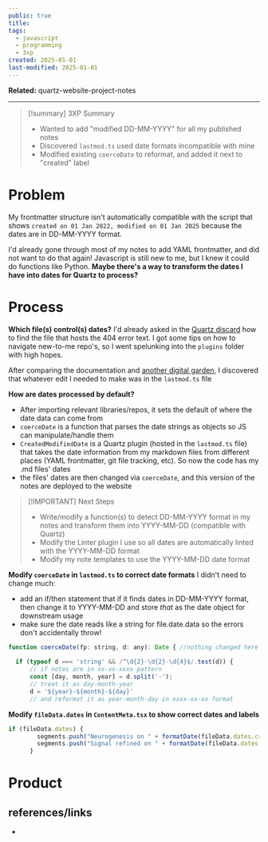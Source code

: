 ```yaml
---
public: true
title: 
tags:
  - javascript
  - programming
  - 3xp
created: 2025-01-01
last-modified: 2025-01-01
---
```

**Related:** quartz-website-project-notes

---

> [!summary] 3XP Summary
> - Wanted to add "modified DD-MM-YYYY" for all my published notes
> - Discovered `lastmod.ts` used date formats incompatible with mine
> - Modified existing `coerceDate` to reformat, and added it next to "created" label

# Problem
My frontmatter structure isn't automatically compatible with the script that shows `created on 01 Jan 2022, modified on 01 Jan 2025` because the dates are in DD-MM-YYYY format.

I'd already gone through most of my notes to add YAML frontmatter, and did not want to do that again! Javascript is still new to me, but I knew it could do functions like Python. **Maybe there's a way to transform the dates I have into dates for Quartz to process?**

# Process
**Which file(s) control(s) dates?**
I'd already asked in the [Quartz discard](https://discord.com/invite/quartz-community-920278155510554675) how to find the file that hosts the 404 error text. I got some tips on how to navigate new-to-me repo's, so I went spelunking into the `plugins` folder with high hopes.

After comparing the documentation and [another digital garden](https://quartz.eilleeenz.com/book-club/House-of-Leaves-%F0%9F%8D%82), I discovered that whatever edit I needed to make was in the `lastmod.ts` file

**How are dates processed by default?**
* After importing relevant libraries/repos, it sets the default of where the date data can come from
* `coerceDate` is a function that parses the date strings as objects so JS can manipulate/handle them
* `CreatedModifiedDate` is a Quartz plugin (hosted in the `lastmod.ts` file) that takes the date information from my markdown files from different places (YAML frontmatter, git file tracking, etc). So now the code has my .md files' dates
* the files' dates are then changed via `coerceDate`, and this version of the notes are deployed to the website

> [!IMPORTANT] Next Steps
> - Write/modify a function(s) to detect DD-MM-YYYY format in my notes and transform them into YYYY-MM-DD (compatible with Quartz)
> - Modify the Linter plugin I use so all dates are automatically linted with the YYYY-MM-DD format
> - Modify my note templates to use the YYYY-MM-DD date format

**Modify `coerceDate`  in `lastmod.ts` to correct date formats**
I didn't need to change much:
* add an if/then statement that if it finds dates in DD-MM-YYYY format, then change it to YYYY-MM-DD and store *that* as the date object for downstream usage
* make sure the date reads like a string for file.date.data so the errors don't accidentally throw!

```javascript
function coerceDate(fp: string, d: any): Date { //nothing changed here
  
  if (typeof d === 'string' && /^\d{2}-\d{2}-\d{4}$/.test(d)) {
      // if notes are in xx-xx-xxxx pattern 
      const [day, month, year] = d.split('-');
      // treat it as day-month-year
      d = '${year}-${month}-${day}'
      // and reformat it as year-month-day in xxxx-xx-xx format
```

**Modify `fileData.dates` in `ContentMeta.tsx` to show correct dates and labels**

```javascript
if (fileData.dates) {
        segments.push("Neurogenesis on " + formatDate(fileData.dates.created))
        segments.push("Signal refined on " + formatDate(fileData.dates.modified))
      }

```
# Product

## references/links
* 
